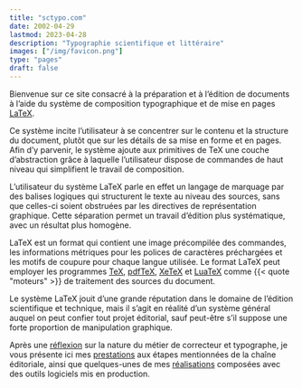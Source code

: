 ```yaml
---
title: "sctypo.com"
date: 2002-04-29
lastmod: 2023-04-28
description: "Typographie scientifique et littéraire"
images: ["/img/favicon.png"]
type: "pages"
draft: false
---
```


Bienvenue sur ce site consacré à la préparation et à l’édition de documents
à l’aide du système de composition typographique et de mise en pages
[LaTeX](https://www.latex-project.org/
"Site du projet LaTeX").

Ce système incite l’utilisateur à se concentrer sur le contenu et la
structure du document, plutôt que sur les détails de sa mise en forme et en
pages.
Afin d’y parvenir, le système ajoute aux primitives de TeX une couche
d’abstraction grâce à laquelle l’utilisateur dispose de commandes de haut
niveau qui simplifient le travail de composition.

L’utilisateur du système LaTeX parle en effet un langage de marquage par des
balises logiques qui structurent le texte au niveau des sources, sans que
celles-ci soient obstruées par les directives de représentation graphique.
Cette séparation permet un travail d’édition plus systématique, avec un
résultat plus homogène.

LaTeX est un format qui contient une image précompilée des commandes, les
informations métriques pour les polices de caractères préchargées et les
motifs de coupure pour chaque langue utilisée.
Le format LaTeX peut employer les programmes
[TeX](https://www-cs-faculty.stanford.edu/~knuth/
"Page personnelle du professeur Donald E. Knuth, créateur du moteur TeX"),
[pdfTeX](http://www.tug.org/applications/pdftex/
"Site du moteur pdfTeX"),
[XeTeX](http://www.tug.org/xetex/
"Site du moteur XeTeX")
et
[LuaTeX](http://www.luatex.org/
"Site du moteur LuaTeX")
comme {{< quote "moteurs" >}} de traitement des sources du document.

Le système LaTeX jouit d’une grande réputation dans le domaine de l’édition
scientifique et technique, mais il s’agit en réalité d’un système général
auquel on peut confier tout projet éditorial, sauf peut-être s’il suppose
une forte proportion de manipulation graphique.

Après une
[réflexion](/philosophie/
"Lien vers la page de philosophie")
sur la nature du métier de correcteur et typographe, je vous présente ici
mes
[prestations](/prestations/
"Lien vers la page des prestations")
aux étapes mentionnées de la chaîne éditoriale, ainsi que quelques-unes de
mes
[réalisations](/realisations/
"Lien vers la page des réalisations")
composées avec des outils logiciels mis en production.
